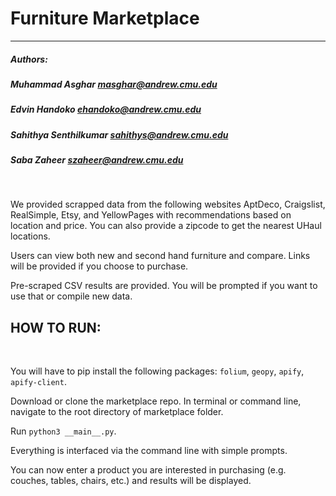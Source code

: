# Furniture Marketplace
-----------------------------------------------

##### Authors:
##### Muhammad Asghar masghar@andrew.cmu.edu 
##### Edvin Handoko ehandoko@andrew.cmu.edu 
##### Sahithya Senthilkumar sahithys@andrew.cmu.edu 
##### Saba Zaheer szaheer@andrew.cmu.edu
<br/>

We provided scrapped data from the following websites AptDeco, Craigslist, RealSimple, Etsy, and YellowPages with recommendations based on location and price. You can also provide a zipcode to get the nearest UHaul locations.
<br/>

Users can view both new and second hand furniture and compare. Links will be provided if you choose to purchase. 
<br/>

Pre-scraped CSV results are provided. You will be prompted if you want to use that or compile new data. 
<br/>

## HOW TO RUN: 
<br/>

You will have to pip install the following packages: `folium`, `geopy`, `apify`, `apify-client`.

Download or clone the marketplace repo. In terminal or command line, navigate to the root directory of marketplace folder.
<br/>

Run `python3 __main__.py`.
<br/>

Everything is interfaced via the command line with simple prompts.
<br/>

You can now enter a product you are interested in purchasing (e.g. couches, tables, chairs, etc.) and results will be displayed. 
